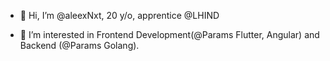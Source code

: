 - 👋 Hi, I’m @aleexNxt, 20 y/o, apprentice @LHIND

- 👀 I’m interested in Frontend Development(@Params Flutter, Angular) and Backend (@Params Golang).

<!---
aleexNxt/aleexNxt is a ✨ special ✨ repository because its `README.md` (this file) appears on your GitHub profile.
You can click the Preview link to take a look at your changes.
--->
